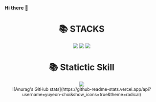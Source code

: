 ### Hi there 👋

<div align=center><h1>📚 STACKS</h1></div>
<div align=center> 
<img src="https://img.shields.io/badge/Java-007396?style=for-the-badge&logo=python&logoColor=white"> 
<img src="https://img.shields.io/badge/python-3776AB?style=for-the-badge&logo=python&logoColor=white"> 
<img src="https://img.shields.io/badge/pytorch-EE4C2C?style=for-the-badge&logo=python&logoColor=white"> 

<br>
<div align=center><h1>📚 Statictic Skill</h1></div>
<div align=center>
<img src="https://img.shields.io/badge/r-276DC3?style=for-the-badge&logo=python&logoColor=white">

<br>
  
<div align=center> 
![Anurag's GitHub stats](https://github-readme-stats.vercel.app/api?username=yuyeon-choi&show_icons=true&theme=radical)
<br>  
  
  
<!--
**yuyeon-choi/yuyeon-choi** is a ✨ _special_ ✨ repository because its `README.md` (this file) appears on your GitHub profile.

Here are some ideas to get you started:

- 🔭 I’m currently working on ...
- 🌱 I’m currently learning ...
- 👯 I’m looking to collaborate on ...
- 🤔 I’m looking for help with ...
- 💬 Ask me about ...
- 📫 How to reach me: ...
- 😄 Pronouns: ...
- ⚡ Fun fact: ...
-->

